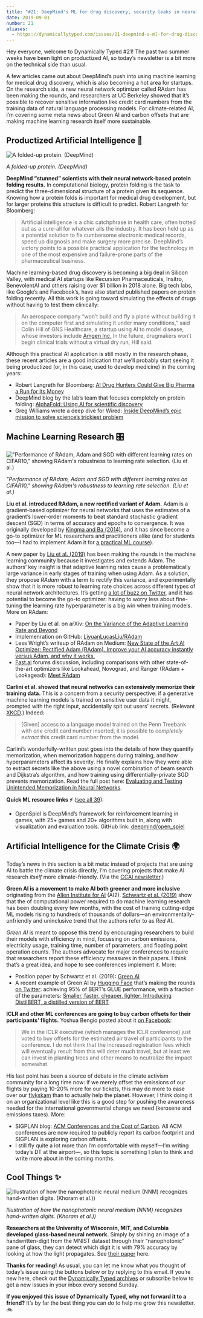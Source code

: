 ```yaml
---
title: "#21: DeepMind's ML for drug discovery, security leaks in neural networks, and Green AI "
date: 2019-09-01
number: 21
aliases:
  - https://dynamicallytyped.com/issues/21-deepmind-s-ml-for-drug-discovery-security-leaks-in-neural-networks-and-green-ai-194986
---
```


Hey everyone, welcome to Dynamically Typed #21!
The past two summer weeks have been light on productized AI, so today’s newsletter is a bit more on the technical side than usual.

A few articles came out about DeepMind’s push into using machine learning for medical drug discovery, which is also becoming a hot area for startups.
On the research side, a new neural network optimizer called RAdam has been making the rounds, and researchers at UC Berkeley showed that it’s possible to recover sensitive information like credit card numbers from the training data of natural language processing models.
For climate-related AI, I’m covering some meta news about Green AI and carbon offsets that are making machine learning research itself more sustainable.

## Productized Artificial Intelligence 🔌

![A folded-up protein. (DeepMind)](https://s3.amazonaws.com/revue/items/images/004/940/790/mail/a1779b2d975251b03c8491fd62fe14ce.png?1567324051)

_A folded-up protein. (DeepMind)_

**DeepMind “stunned” scientists with their neural network-based protein folding results.**
In computational biology, protein folding is the task to predict the three-dimensional structure of a protein given its sequence.
Knowing how a protein folds is important for medical drug development, but for larger proteins this structure is difficult to predict.
Robert Langreth for Bloomberg:

> Artificial intelligence is a chic catchphrase in health care, often trotted out as a cure-all for whatever ails the industry.
> It has been held up as a potential solution to fix cumbersome electronic medical records, speed up diagnosis and make surgery more precise.
> DeepMind’s victory points to a possible practical application for the technology in one of the most expensive and failure-prone parts of the pharmaceutical business.

Machine learning-based drug discovery is becoming a big deal in Silicon Valley, with medical AI startups like Recursion Pharmaceuticals, Insitro, BenevolentAI and others raising over $1 billion in 2018 alone.
Big tech labs, like Google’s and Facebook’s, have also started published papers on protein folding recently.
All this work is going toward simulating the effects of drugs without having to test them clinically:

> An aerospace company “won’t build and fly a plane without building it on the computer first and simulating it under many conditions,” said Colin Hill of GNS Healthcare, a startup using AI to model disease, whose investors include [Amgen Inc.](https://www.bloomberg.com/quote/AMGN:US?utm_campaign=Dynamically%20Typed&utm_medium=email&utm_source=Revue%20newsletter) In the future, drugmakers won’t begin clinical trials without a virtual dry run, Hill said.

Although this practical AI application is still mostly in the research phase, these recent articles are a good indication that we’ll probably start seeing it being productized (or, in this case, used to develop medicine) in the coming years:

* Robert Langreth for Bloomberg: [AI Drug Hunters Could Give Big Pharma a Run for Its Money](https://www.bloomberg.com/news/features/2019-07-15/google-ai-could-challenge-big-pharma-in-drug-discovery?utm_campaign=Dynamically%20Typed&utm_medium=email&utm_source=Revue%20newsletter)
* DeepMind blog by the lab’s team that focuses completely on protein folding: [AlphaFold: Using AI for scientific discovery](https://deepmind.com/blog/article/alphafold?utm_campaign=Dynamically%20Typed&utm_medium=email&utm_source=Revue%20newsletter)
* Greg Williams wrote a deep dive for Wired: [Inside DeepMind’s epic mission to solve science’s trickiest problem](https://www.wired.co.uk/article/deepmind-protein-folding?utm_campaign=Dynamically%20Typed&utm_medium=email&utm_source=Revue%20newsletter)

## Machine Learning Research 🎛

!["Performance of RAdam, Adam and SGD with different learning rates on CIFAR10," showing RAdam's robustness to learning rate selection. (Liu et al.)](https://s3.amazonaws.com/revue/items/images/004/937/508/mail/512b946bbc6fdb5bf673182d2a69f2f9.jpeg?1567186845)

_"Performance of RAdam, Adam and SGD with different learning rates on CIFAR10," showing RAdam's robustness to learning rate selection. (Liu et al.)_

**Liu et al.
introduced RAdam, a new rectified variant of Adam.**
Adam is a gradient-based optimizer for neural networks that uses the estimates of a gradient’s lower-order moments to beat standard stochastic gradient descent (SGD) in terms of accuracy and epochs to convergence.
It was originally developed by [Kingma and Ba (2014)](https://arxiv.org/abs/1412.6980?utm_campaign=Dynamically%20Typed&utm_medium=email&utm_source=Revue%20newsletter), and it has since become a go-to optimizer for ML researchers and practitioners alike (and for students too—I had to implement Adam it for [a practical ML course](https://www.inf.ed.ac.uk/teaching/courses/mlp?utm_campaign=Dynamically%20Typed&utm_medium=email&utm_source=Revue%20newsletter)).

A new paper by [Liu et al.
(2019)](https://arxiv.org/abs/1412.6980?utm_campaign=Dynamically%20Typed&utm_medium=email&utm_source=Revue%20newsletter) has been making the rounds in the machine learning community because it investigates and extends Adam.
The authors’ key insight is that adaptive learning rates cause a problematically large variance in early stages of training when using Adam.
As a solution, they propose _RAdam_ with a term to rectify this variance, and experimentally show that it is more robust to learning rate choices across different types of neural network architectures.
It’s getting [a lot of buzz on Twitter](https://twitter.com/jeremyphoward/status/1162118545095852032?utm_campaign=Dynamically%20Typed&utm_medium=email&utm_source=Revue%20newsletter), and it has potential to become the go-to optimizer: having to worry less about fine-tuning the learning rate hyperparameter is a big win when training models.
More on RAdam:

* Paper by Liu et al. on arXiv: [On the Variance of the Adaptive Learning Rate and Beyond](https://arxiv.org/abs/1908.03265?utm_campaign=Dynamically%20Typed&utm_medium=email&utm_source=Revue%20newsletter)
* Implemenration on GitHub: [LiyuanLucasLiu/RAdam](https://github.com/LiyuanLucasLiu/RAdam?utm_campaign=Dynamically%20Typed&utm_medium=email&utm_source=Revue%20newsletter)
* Less Wright’s writeup of RAdam on Medium: [New State of the Art AI Optimizer: Rectified Adam (RAdam). Improve your AI accuracy instantly versus Adam, and why it works.](https://medium.com/@lessw/new-state-of-the-art-ai-optimizer-rectified-adam-radam-5d854730807b?utm_campaign=Dynamically%20Typed&utm_medium=email&utm_source=Revue%20newsletter)
* [Fast.ai](https://www.fast.ai?utm_campaign=Dynamically%20Typed&utm_medium=email&utm_source=Revue%20newsletter) forums discussion, including comparisons with other state-of-the-art optimizers like Lookahead, Novograd, and Ranger (RAdam + Lookagead): [Meet RAdam](https://forums.fast.ai/t/meet-radam-imo-the-new-state-of-the-art-ai-optimizer/52656?utm_campaign=Dynamically%20Typed&utm_medium=email&utm_source=Revue%20newsletter)

**Carlini et al.
showed that neural networks can extensively memorize their training data.**
This is a concern from a security perspective: if a generative machine learning models is trained on sensitive user data it might, prompted with the right input, accidentally spit out users’ secrets.
(Relevant [XKCD](https://xkcd.com/2169/?utm_campaign=Dynamically%20Typed&utm_medium=email&utm_source=Revue%20newsletter).) Indeed:

> [Given] access to a language model trained on the Penn Treebank with _one_ credit card number inserted, it is possible to _completely extract_ this credit card number from the model.

Carlini’s wonderfully-written post goes into the details of how they quantify memorization, when memorization happens during training, and how hyperparameters affect its severity.
He finally explains how they were able to extract secrets like the above using a novel combination of beam search and Dijkstra’s algorithm, and how training using differentially-private SGD prevents memorization.
Read the full post here: [Evaluating and Testing Unintended Memorization in Neural Networks](https://bair.berkeley.edu/blog/2019/08/13/memorization/?utm_campaign=Dynamically%20Typed&utm_medium=email&utm_source=Revue%20newsletter).

**Quick ML resource links ⚡️** ([see all 39](https://www.notion.so/adab36fecaea4306880898f41dcb9cb3?utm_campaign=Dynamically%20Typed&utm_medium=email&utm_source=Revue%20newsletter&v=cb3a74562c914234ac171931dad6c2e4)):

* OpenSpiel is DeepMind’s framework for reinforcement learning in games, with 25+ games and 20+ algorithms built in, along with visualization and evaluation tools. GitHub link: [deepmind/open_spiel](https://github.com/deepmind/open_spiel?utm_campaign=Dynamically%20Typed&utm_medium=email&utm_source=Revue%20newsletter)

## Artificial Intelligence for the Climate Crisis 🌍

Today’s news in this section is a bit meta: instead of projects that are using AI to battle the climate crisis directly, I’m covering projects that make AI research _itself_ more climate-friendly.
(Via the [CCAI newsletter](https://us3.campaign-archive.com/?id=ef22a3426e&u=a5463f28627a77a4b2a79e7d0&utm_campaign=Dynamically%20Typed&utm_medium=email&utm_source=Revue%20newsletter).)

**Green AI is a movement to make AI both greener and more inclusive** originating from the [Allen Institute for AI](https://allenai.org?utm_campaign=Dynamically%20Typed&utm_medium=email&utm_source=Revue%20newsletter) (AI2).
[Schwartz et al.
(2019)](https://arxiv.org/abs/1907.10597?utm_campaign=Dynamically%20Typed&utm_medium=email&utm_source=Revue%20newsletter) show that the of computational power required to do machine learning research has been doubling every few months, with the cost of training cutting-edge ML models rising to hundreds of thousands of dollars—an environmentally-unfriendly and uninclusive trend that the authors refer to as _Red AI_.

_Green AI_ is meant to oppose this trend by encouraging researchers to build their models with efficiency in mind, focussing on carbon emissions, electricity usage, training time, number of parameters, and floating point operation counts.
The authors advocate for major conferences to require that researchers report these efficiency measures in their papers.
I think that’s a great idea, and hope to see conferences implement it.
More:

* Position paper by Schwartz et al. (2019): [Green AI](https://arxiv.org/abs/1907.10597?utm_campaign=Dynamically%20Typed&utm_medium=email&utm_source=Revue%20newsletter)
* A recent example of Green AI by [Hugging Face](https://huggingface.co/?utm_campaign=Dynamically%20Typed&utm_medium=email&utm_source=Revue%20newsletter) that’s making the rounds [on Twitter](https://twitter.com/SanhEstPasMoi/status/1166726434343333888?utm_campaign=Dynamically%20Typed&utm_medium=email&utm_source=Revue%20newsletter): achieving 95% of BERT’s GLUE performance, with a fraction of the parameters: [Smaller, faster, cheaper, lighter: Introducing DistilBERT, a distilled version of BERT](https://medium.com/huggingface/distilbert-8cf3380435b5?utm_campaign=Dynamically%20Typed&utm_medium=email&utm_source=Revue%20newsletter)

**ICLR and other ML conferences are going to buy carbon offsets for their participants’ flights.**
Yoshua Bengio posted about it [on Facebook](https://www.facebook.com/yoshua.bengio/posts/1980384698733127?utm_campaign=Dynamically%20Typed&utm_medium=email&utm_source=Revue%20newsletter):

> We in the ICLR executive (which manages the ICLR conference) just voted to buy offsets for the estimated air travel of participants to the conference.
> I do not think that the increased registration fees which will eventually result from this will deter much travel, but at least we can invest in planting trees and other means to neutralize the impact somewhat.

His last point has been a source of debate in the climate activism community for a long time now: if we merely offset the emissions of our flights by paying 10-20% more for our tickets, this may do more to ease over our [flykskam](https://www.independent.co.uk/travel/news-and-advice/flygskam-anti-flying-flight-shaming-sweden-greta-thornberg-environment-air-travel-train-brag-a8945196.html?utm_campaign=Dynamically%20Typed&utm_medium=email&utm_source=Revue%20newsletter) than to actually help the planet.
However, I think doing it on an organizational level like this is a good step for pushing the awareness needed for the international governmental change we need (kerosene and emissions taxes).
More:

* SIGPLAN blog: [ACM Conferences and the Cost of Carbon](https://blog.sigplan.org/2019/07/17/acm-conferences-and-the-cost-of-carbon/?utm_campaign=Dynamically%20Typed&utm_medium=email&utm_source=Revue%20newsletter). All ACM conferences are now required to publicly report its carbon footprint and SIGPLAN is exploring carbon offsets.
* I still fly quite a lot more than I’m comfortable with myself—I’m writing today’s DT at the airport—, so this topic is something I plan to think and write more about in the coming months.

## Cool Things ✨

![Illustration of how the nanophotonic neural medium (NNM) recognizes hand-written digits. (Khoram et al.))](https://s3.amazonaws.com/revue/items/images/004/940/854/mail/0e25e750fbef7696285fe824cf4d2678.png?1567325919)

_Illustration of how the nanophotonic neural medium (NNM) recognizes hand-written digits. (Khoram et al.))_

**Researchers at the University of Wisconsin, MIT, and Columbia developed glass-based neural network.**
Simply by shining an image of a handwritten-digit from the MNIST dataset through their “nanophotonic” pane of glass, they can detect which digit it is with 79% accuracy by looking at how the light propagates.
See [their paper](https://www.osapublishing.org/prj/abstract.cfm?uri=prj-7-8-823&utm_campaign=Dynamically%20Typed&utm_medium=email&utm_source=Revue%20newsletter) here.

**Thanks for reading!**
As usual, you can let me know what you thought of today’s issue using the buttons below or by replying to this email.
If you’re new here, check out the [Dynamically Typed archives](https://dynamicallytyped.com/?utm_campaign=Dynamically%20Typed&utm_medium=email&utm_source=Revue%20newsletter) or subscribe below to get a new issues in your inbox every second Sunday.

**If you enjoyed this issue of Dynamically Typed, why not forward it to a friend?**
It’s by far the best thing you can do to help me grow this newsletter.
🚲